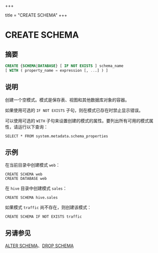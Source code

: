 +++

title = "CREATE SCHEMA"
+++

# CREATE SCHEMA

## 摘要

``` sql
CREATE {SCHEMA|DATABASE} [ IF NOT EXISTS ] schema_name
[ WITH ( property_name = expression [, ...] ) ]
```

## 说明

创建一个空模式。模式是保存表、视图和其他数据库对象的容器。

如果使用可选的 `IF NOT EXISTS` 子句，则在模式已存在时禁止显示错误。

可以使用可选的 `WITH` 子句来设置创建的模式的属性。要列出所有可用的模式属性，请运行以下查询：

    SELECT * FROM system.metadata.schema_properties

## 示例

在当前目录中创建模式 `web`：

    CREATE SCHEMA web
    CREATE DATABASE web

在 `hive` 目录中创建模式 `sales`：

    CREATE SCHEMA hive.sales

如果模式 `traffic` 尚不存在，则创建该模式：

    CREATE SCHEMA IF NOT EXISTS traffic

## 另请参见

[ALTER SCHEMA](./alter-schema.html)、[DROP SCHEMA](./drop-schema.html)